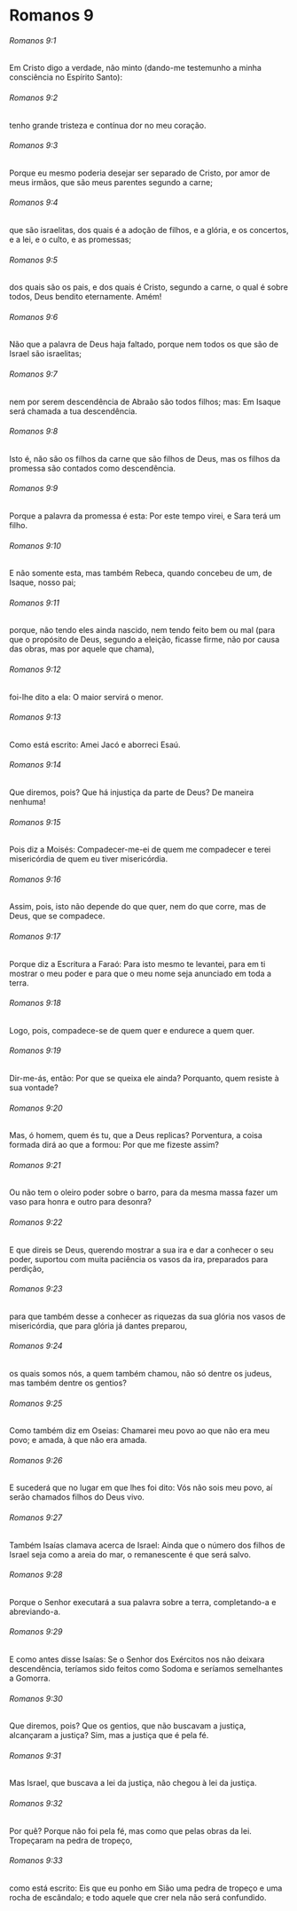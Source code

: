 # Romanos 9

###### Romanos 9:1

Em Cristo digo a verdade, não minto (dando-me testemunho a minha consciência no Espírito Santo):

###### Romanos 9:2

tenho grande tristeza e contínua dor no meu coração.

###### Romanos 9:3

Porque eu mesmo poderia desejar ser separado de Cristo, por amor de meus irmãos, que são meus parentes segundo a carne;

###### Romanos 9:4

que são israelitas, dos quais é a adoção de filhos, e a glória, e os concertos, e a lei, e o culto, e as promessas;

###### Romanos 9:5

dos quais são os pais, e dos quais é Cristo, segundo a carne, o qual é sobre todos, Deus bendito eternamente. Amém!

###### Romanos 9:6

Não que a palavra de Deus haja faltado, porque nem todos os que são de Israel são israelitas;

###### Romanos 9:7

nem por serem descendência de Abraão são todos filhos; mas: Em Isaque será chamada a tua descendência.

###### Romanos 9:8

Isto é, não são os filhos da carne que são filhos de Deus, mas os filhos da promessa são contados como descendência.

###### Romanos 9:9

Porque a palavra da promessa é esta: Por este tempo virei, e Sara terá um filho.

###### Romanos 9:10

E não somente esta, mas também Rebeca, quando concebeu de um, de Isaque, nosso pai;

###### Romanos 9:11

porque, não tendo eles ainda nascido, nem tendo feito bem ou mal (para que o propósito de Deus, segundo a eleição, ficasse firme, não por causa das obras, mas por aquele que chama),

###### Romanos 9:12

foi-lhe dito a ela: O maior servirá o menor.

###### Romanos 9:13

Como está escrito: Amei Jacó e aborreci Esaú.

###### Romanos 9:14

Que diremos, pois? Que há injustiça da parte de Deus? De maneira nenhuma!

###### Romanos 9:15

Pois diz a Moisés: Compadecer-me-ei de quem me compadecer e terei misericórdia de quem eu tiver misericórdia.

###### Romanos 9:16

Assim, pois, isto não depende do que quer, nem do que corre, mas de Deus, que se compadece.

###### Romanos 9:17

Porque diz a Escritura a Faraó: Para isto mesmo te levantei, para em ti mostrar o meu poder e para que o meu nome seja anunciado em toda a terra.

###### Romanos 9:18

Logo, pois, compadece-se de quem quer e endurece a quem quer.

###### Romanos 9:19

Dir-me-ás, então: Por que se queixa ele ainda? Porquanto, quem resiste à sua vontade?

###### Romanos 9:20

Mas, ó homem, quem és tu, que a Deus replicas? Porventura, a coisa formada dirá ao que a formou: Por que me fizeste assim?

###### Romanos 9:21

Ou não tem o oleiro poder sobre o barro, para da mesma massa fazer um vaso para honra e outro para desonra?

###### Romanos 9:22

E que direis se Deus, querendo mostrar a sua ira e dar a conhecer o seu poder, suportou com muita paciência os vasos da ira, preparados para perdição,

###### Romanos 9:23

para que também desse a conhecer as riquezas da sua glória nos vasos de misericórdia, que para glória já dantes preparou,

###### Romanos 9:24

os quais somos nós, a quem também chamou, não só dentre os judeus, mas também dentre os gentios?

###### Romanos 9:25

Como também diz em Oseias: Chamarei meu povo ao que não era meu povo; e amada, à que não era amada.

###### Romanos 9:26

E sucederá que no lugar em que lhes foi dito: Vós não sois meu povo, aí serão chamados filhos do Deus vivo.

###### Romanos 9:27

Também Isaías clamava acerca de Israel: Ainda que o número dos filhos de Israel seja como a areia do mar, o remanescente é que será salvo.

###### Romanos 9:28

Porque o Senhor executará a sua palavra sobre a terra, completando-a e abreviando-a.

###### Romanos 9:29

E como antes disse Isaías: Se o Senhor dos Exércitos nos não deixara descendência, teríamos sido feitos como Sodoma e seríamos semelhantes a Gomorra.

###### Romanos 9:30

Que diremos, pois? Que os gentios, que não buscavam a justiça, alcançaram a justiça? Sim, mas a justiça que é pela fé.

###### Romanos 9:31

Mas Israel, que buscava a lei da justiça, não chegou à lei da justiça.

###### Romanos 9:32

Por quê? Porque não foi pela fé, mas como que pelas obras da lei. Tropeçaram na pedra de tropeço,

###### Romanos 9:33

como está escrito: Eis que eu ponho em Sião uma pedra de tropeço e uma rocha de escândalo; e todo aquele que crer nela não será confundido.

